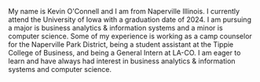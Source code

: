 My name is Kevin O'Connell and I am from Naperville Illinois. I currently attend the University of Iowa with a graduation date of 2024. I am pursuing a major is business analytics &
information systems and a minor is computer science. Some of my experience is working as a camp counselor for the Naperville Park District, being a student assistant at the 
Tippie College of Business, and being a General Intern at LA-CO. I am eager to learn and have always had interest in business analytics & information systems and computer science.
